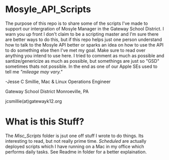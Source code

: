 # Mosyle_API_Scripts
The purpose of this repo is to share some of the scripts I've made to support our intergration of Mosyle Manager in the Gateway School District.  I warn you up front I don't claim to be a scripting master and I'm sure there are better ways to do this, but if this repo helps just one person understand how to talk to the Mosyle API better or sparks an idea on how to use the API to do something else then I've met my goal.  Make sure to read over anything you intend to use here.  I tried to comment as much as possible and santize/genericize as much as possible, but somethings are just so "GSD" sometimes thats not possible.  In the end as one of our Apple SEs used to tell me *"mileage may vary."*

-Jesse C Smillie, Mac & Linux Operations Engineer

Gateway School District
Monroeville, PA

jcsmillie(at)gatewayk12.org



# What is this Stuff?
The *Misc_Scripts* folder is jsut one off stuff I wrote to do things.  Its interesting to read, but not really prime time.  *Scheduled* are actually deployed scripts which I have running on a Mac in my office which performs daily tasks.  See Readme in folder for a better explaination.
 
